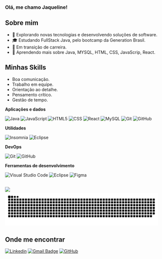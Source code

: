 ### Olá, me chamo Jaqueline!

## Sobre mim

- 🤔 Explorando novas tecnologias e desenvolvendo soluções de software.
- 🎓 Estudando FullStack Java, pelo bootcamp da Generation Brasil.
- 💼 Em transição de carreira.
- 🌱 Aprendendo mais sobre Java, MYSQL, HTML, CSS, JavaScrip, React.


## Minhas Skills

  - Boa comunicação.
  - Trabalho em equipe.
  - Orientação ao detalhe.
  - Pensamento crítico.
  - Gestão de tempo.


**Aplicações e dados**

![Java](https://img.shields.io/badge/-Java-333333?style=flat&logo=Java&logoColor=007396)
![JavaScript](https://img.shields.io/badge/-JavaScript-333333?style=flat&logo=javascript)
![HTML5](https://img.shields.io/badge/-HTML5-333333?style=flat&logo=HTML5)
![CSS](https://img.shields.io/badge/-CSS-333333?style=flat&logo=CSS3&logoColor=1572B6)
![React](https://img.shields.io/badge/-React-333333?style=flat&logo=react)
![MySQL](https://img.shields.io/badge/-MySQL-333333?style=flat&logo=mysql)
![Git](https://img.shields.io/badge/-Git-black?style=flat-square&logo=git)
![GitHub](https://img.shields.io/badge/-GitHub-181717?style=flat-square&logo=github)


**Utilidades**

![Insomnia](https://img.shields.io/badge/-Insomnia-333333?style=flat&logo=insomnia)
![Eclipse](https://img.shields.io/badge/-Eclipse-333333?style=flat&logo=eclipse-ide&logoColor=2C2255)

**DevOps**

![Git](https://img.shields.io/badge/-Git-333333?style=flat&logo=git)
![GitHub](https://img.shields.io/badge/-GitHub-333333?style=flat&logo=github)

**Ferramentas de desenvolvimento**

![Visual Studio Code](https://img.shields.io/badge/-Visual%20Studio%20Code-333333?style=flat&logo=visual-studio-code&logoColor=007ACC)
![Eclipse](https://img.shields.io/badge/-Eclipse-333333?style=flat&logo=eclipse-ide&logoColor=2C2255)
![Figma](https://img.shields.io/badge/-Figma-333333?style=flat&logo=figma&logoColor=007ACC)

<br/>

<a href="https://github.com/Jaquelinevalle" title="Perfil da Jaqueline">
  <img height="180em" src="https://github-readme-stats.vercel.app/api?username=Jaquelinevalle&theme=dracula&show_icons=true" />
</a>

<picture>
  <source media="(prefers-color-scheme: dark)" srcset="https://raw.githubusercontent.com/Jaquelinevalle/Jaquelinevalle/output/github-contribution-grid-snake-dark.svg">
  <source media="(prefers-color-scheme: light)" srcset="https://raw.githubusercontent.com/Jaquelinevalle/Jaquelinevalle/output/github-contribution-grid-snake.svg">
  <img alt="github contribution grid snake animation" src="https://raw.githubusercontent.com/Jaquelinevalle/Jaquelinevalle/output/github-contribution-grid-snake.svg">
</picture>

## Onde me encontrar

[![Linkedin](https://img.shields.io/badge/-JaquelineCosta-blue?style=flat-square&logo=Linkedin&logoColor=white&link=https://www.linkedin.com/in/jaqueline-valle/)](https://www.linkedin.com/in/jaqueline-valle/)
[![Gmail Badge](https://img.shields.io/badge/-jaquelinevalle23@gmail.com-006bed?style=flat-square&logo=Gmail&logoColor=white&link=mailto:jaquelinevalle23@gmail.com)](mailto:jaquelinevalle23@gmail.com)
[![GitHub](https://img.shields.io/github/followers/Jaquelinevalle?label=follow&style=social)](https://github.com/Jaquelinevalle)


